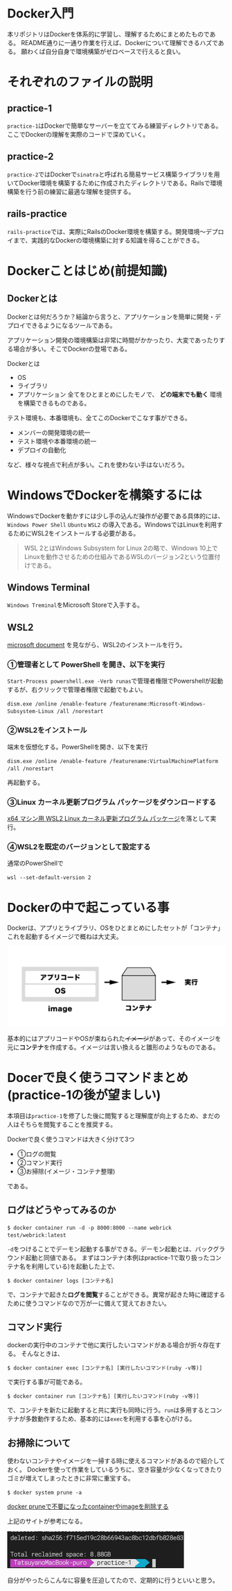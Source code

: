 # Docker入門
本リポジトリはDockerを体系的に学習し、理解するためにまとめたものである。
README通りに一通り作業を行えば、Dockerについて理解できるハズである。
願わくば自分自身で環境構築がゼロベースで行えると良い。

# それぞれのファイルの説明
## practice-1
`practice-1`はDockerで簡単なサーバーを立ててみる練習ディレクトリである。ここでDockerの理解を実際のコードで深めていく。

## practice-2
`practice-2`ではDockerで`sinatra`と呼ばれる簡易サービス構築ライブラリを用いてDocker環境を構築するために作成されたディレクトリである。Railsで環境構築を行う前の練習に最適な理解を提供する。

## rails-practice
`rails-practice`では、実際にRailsのDocker環境を構築する。開発環境〜デプロイまで、実践的なDockerの環境構築に対する知識を得ることができる。

# Dockerことはじめ(前提知識)
## Dockerとは
Dockerとは何だろうか？結論から言うと、アプリケーションを簡単に開発・デプロイできるようになるツールである。

アプリケーション開発の環境構築は非常に時間がかかったり、大変であったりする場合が多い。そこでDockerの登場である。


Dockerとは
- OS
- ライブラリ
- アプリケーション
全てをひとまとめにしたモノで、 **どの端末でも動く** 環境を構築できるものである。

テスト環境も、本番環境も、全てこのDockerでこなす事ができる。

- メンバーの開発環境の統一
- テスト環境や本番環境の統一
- デプロイの自動化

など、様々な視点で利点が多い。これを使わない手はないだろう。

# WindowsでDockerを構築するには
WindowsでDockerを動かすには少し手の込んだ操作が必要である具体的には、`Windows Power Shell` `Ubuntu` `WSL2` の導入である。WindowsではLinuxを利用するためにWSL2をインストールする必要がある。
> WSL 2とはWindows Subsystem for Linux 2の略で、Windows 10上でLinuxを動作させるための仕組みであるWSLのバージョン2という位置付けである。

## Windows Terminal
`Windows Treminal`をMicrosoft Storeで入手する。

## WSL2
[microsoft document](https://docs.microsoft.com/ja-jp/windows/wsl/install-win10) を見ながら、WSL2のインストールを行う。

### ①管理者として PowerShell を開き、以下を実行
`Start-Process powershell.exe -Verb runas`で管理者権限でPowershellが起動するが、右クリックで管理者権限で起動でもよい。

`dism.exe /online /enable-feature /featurename:Microsoft-Windows-Subsystem-Linux /all /norestart`

### ②WSL2をインストール
端末を仮想化する。PowerShellを開き、以下を実行

`dism.exe /online /enable-feature /featurename:VirtualMachinePlatform /all /norestart`

再起動する。

### ③Linux カーネル更新プログラム パッケージをダウンロードする
[x64 マシン用 WSL2 Linux カーネル更新プログラム パッケージ](https://wslstorestorage.blob.core.windows.net/wslblob/wsl_update_x64.msi)を落として実行。

### ④WSL2を既定のバージョンとして設定する
通常のPowerShellで

`wsl --set-default-version 2`

# Dockerの中で起こっている事
Dockerは、アプリとライブラリ、OSをひとまとめにしたセットが「コンテナ」これを起動するイメージで概ねは大丈夫。

![Dockerの中で起こっている事](./img/docker-01.png)

基本的にはアプリコードやOSが束ねられた~~イメージ~~があって、そのイメージを元に**コンテナ**を作成する。イメージは言い換えると雛形のようなものである。

# Docerで良く使うコマンドまとめ(practice-1の後が望ましい)
本項目は`practice-1`を修了した後に閲覧すると理解度が向上するため、まだの人はそちらを閲覧することを推奨する。

Dockerで良く使うコマンドは大きく分けて3つ

- ①ログの閲覧
- ②コマンド実行
- ③お掃除(イメージ・コンテナ整理)

である。

## ログはどうやってみるのか
`$ docker container run -d -p 8000:8000 --name webrick test/webrick:latest` 

`-d`をつけることでデーモン起動する事ができる。デーモン起動とは、バックグラウンド起動と同値である。
まずはコンテナ(本例はpractice-1で取り扱ったコンテナ名を利用している)を起動した上で、

`$ docker container logs [コンテナ名]`

で、コンテナで起きた**ログを閲覧**することができる。異常が起きた時に確認するために使うコマンドなので万が一に備えて覚えておきたい。

## コマンド実行
dockerの実行中のコンテナで他に実行したいコマンドがある場合が折々存在する。
そんなときは、

`$ docker container exec [コンテナ名] [実行したいコマンド(ruby -v等)]`

で実行する事が可能である。

`$ docker container run [コンテナ名] [実行したいコマンド(ruby -v等)]`

で、コンテナを新たに起動すると共に実行も同時に行う。`run`は多用するとコンテナが多数動作するため、基本的には`exec`を利用する事を心がける。

## お掃除について
使わないコンテナやイメージを一掃する時に使えるコマンドがあるので紹介しておく。
Dockerを使って作業をしているうちに、空き容量が少なくなってきたりゴミが増えてしまったときに非常に重宝する。

`$ docker system prune -a`

[docker pruneで不要になったcontainerやimageを削除する](https://n350071.com/docker-prune/)

上記のサイトが参考になる。

![お掃除](./img/docker-system-prune.png)

自分がやったらこんなに容量を圧迫してたので、定期的に行うといいと思う。


